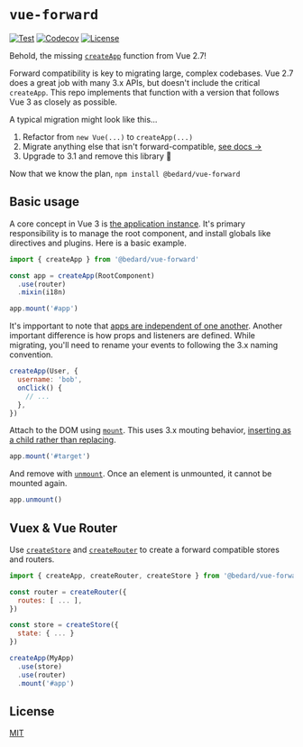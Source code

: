 # `vue-forward`

[![Test](https://github.com/scottbedard/vue-forward/actions/workflows/test.yml/badge.svg)](https://github.com/scottbedard/vue-forward/actions/workflows/test.yml)
[![Codecov](https://img.shields.io/codecov/c/github/scottbedard/vue-forward?token=IQSd84vERj)](https://codecov.io/gh/scottbedard/vue-forward)
[![License](https://img.shields.io/badge/license-MIT-blue)](https://github.com/scottbedard/vue-forward/blob/main/LICENSE)

Behold, the missing [`createApp`](https://vuejs.org/api/application.html#createapp) function from Vue 2.7!

Forward compatibility is key to migrating large, complex codebases. Vue 2.7 does a great job with many 3.x APIs, but doesn't include the critical `createApp`. This repo implements that function with a version that follows Vue 3 as closely as possible.

A typical migration might look like this...

1. Refactor from `new Vue(...)` to `createApp(...)`
2. Migrate anything else that isn't forward-compatible, [see docs &rarr;](https://v3-migration.vuejs.org/breaking-changes/)
3. Upgrade to 3.1 and remove this library 🎉

Now that we know the plan, `npm install @bedard/vue-forward`

## Basic usage

A core concept in Vue 3 is [the application instance](https://vuejs.org/guide/essentials/application.html#the-application-instance). It's primary responsibility is to manage the root component, and install globals like directives and plugins. Here is a basic example.

```js
import { createApp } from '@bedard/vue-forward'

const app = createApp(RootComponent)
  .use(router)
  .mixin(i18n)

app.mount('#app')
```

It's impportant to note that <ins>apps are independent of one another</ins>. Another important difference is how props and listeners are defined. While migrating, you'll need to rename your events to following the 3.x naming convention.

```js
createApp(User, {
  username: 'bob',
  onClick() {
    // ...
  },
})
```

Attach to the DOM using [`mount`](https://vuejs.org/api/application.html#app-mount). This uses 3.x mouting behavior, [inserting as a child rather than replacing](https://v3-migration.vuejs.org/breaking-changes/mount-changes.html#mounted-application-does-not-replace-the-element).

```js
app.mount('#target')
```

And remove with [`unmount`](https://vuejs.org/api/application.html#app-unmount). Once an element is unmounted, it cannot be mounted again.

```js
app.unmount()
```

## Vuex & Vue Router

Use [`createStore`](https://vuex.vuejs.org/api/#createstore) and [`createRouter`]() to create a forward compatible stores and routers.

```js
import { createApp, createRouter, createStore } from '@bedard/vue-forward'

const router = createRouter({
  routes: [ ... ],
})

const store = createStore({
  state: { ... }
})

createApp(MyApp)
  .use(store)
  .use(router)
  .mount('#app')
```

## License

[MIT](https://github.com/scottbedard/vue-forward/blob/main/LICENSE)
